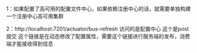 1：如果配置了高可用的配置文件中心，如果依赖注册中心的话，就需要单独构建一个注册中心高可用集群


2：http://localhost:7201/actuator/bus-refresh   访问的是配置中心   这个是post提交
这个链接是在动态修改了配置属性，需要这个链接进行服务端的发布，消费端才能接收得到信息
